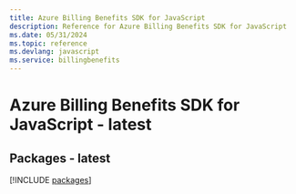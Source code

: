 ```yaml
---
title: Azure Billing Benefits SDK for JavaScript
description: Reference for Azure Billing Benefits SDK for JavaScript
ms.date: 05/31/2024
ms.topic: reference
ms.devlang: javascript
ms.service: billingbenefits
---
```

# Azure Billing Benefits SDK for JavaScript - latest
## Packages - latest
[!INCLUDE [packages](billing-benefits-index.md)]